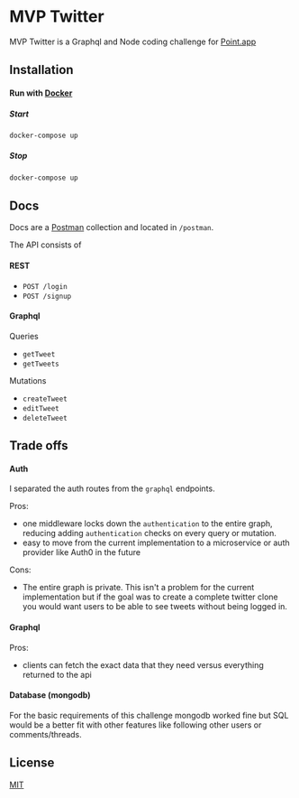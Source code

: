 # MVP Twitter

MVP Twitter is a Graphql and Node coding challenge for [Point.app](https://www.point.app/)

## Installation

#### Run with [Docker](https://www.docker.com/)

##### Start
```bash
docker-compose up
```

##### Stop
```bash
docker-compose up
```

## Docs

Docs are a [Postman](https://www.postman.com/) collection and located in `/postman`.

The API consists of 

#### REST
* `POST /login` 
* `POST /signup` 

#### Graphql
Queries 
* `getTweet`
* `getTweets`

Mutations
* `createTweet`
* `editTweet`
* `deleteTweet`

## Trade offs

#### Auth
I separated the auth routes from the `graphql` endpoints. 

Pros: 
* one middleware locks down the `authentication` to the entire graph, reducing adding `authentication` checks on every query or mutation.
* easy to move from the current implementation to a microservice or auth provider like Auth0 in the future

Cons: 
* The entire graph is private. This isn't a problem for the current implementation but if the goal was to create a complete twitter clone you would want users to be able to see tweets without being logged in.

#### Graphql
Pros:
* clients can fetch the exact data that they need versus everything returned to the api

#### Database (mongodb)
For the basic requirements of this challenge mongodb worked fine but SQL would be a better fit with other features like following other users or comments/threads.


## License
[MIT](https://choosealicense.com/licenses/mit/)
